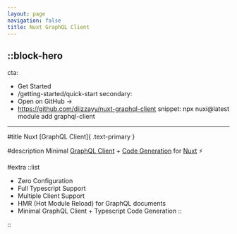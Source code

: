 ```yaml
---
layout: page
navigation: false
title: Nuxt GraphQL Client
---
```


::block-hero
---
cta:
  - Get Started
  - /getting-started/quick-start
secondary:
  - Open on GitHub →
  - https://github.com/diizzayy/nuxt-graphql-client
snippet: npx nuxi@latest module add graphql-client
---

#title
Nuxt [GraphQL Client]{ .text-primary }

#description
Minimal [GraphQL Client](https://github.com/prisma-labs/graphql-request#graphql-request) + [Code Generation](https://www.graphql-code-generator.com/) for [Nuxt](https://v3.nuxtjs.org) ⚡️

#extra
::list
- Zero Configuration
- Full Typescript Support
- Multiple Client Support
- HMR (Hot Module Reload) for GraphQL documents
- Minimal GraphQL Client + Typescript Code Generation
::

::
